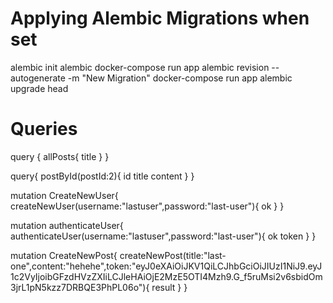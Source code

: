 
# Applying Alembic Migrations when set
alembic init alembic
docker-compose run app alembic revision --autogenerate -m "New Migration"
docker-compose run app alembic upgrade head

# Queries
query {
    allPosts{
        title
    }
}

query{
    postById(postId:2){
        id
        title
        content
    }
}


mutation CreateNewUser{
    createNewUser(username:"lastuser",password:"last-user"){
        ok
    }
}

mutation authenticateUser{
  authenticateUser(username:"lastuser",password:"last-user"){
    ok
    token
  }
}

mutation CreateNewPost{
    createNewPost(title:"last-one",content:"hehehe",token:"eyJ0eXAiOiJKV1QiLCJhbGciOiJIUzI1NiJ9.eyJ1c2VyIjoibGFzdHVzZXIiLCJleHAiOjE2MzE5OTI4Mzh9.G_f5ruMsi2v6sbidOm3jrL1pN5kzz7DRBQE3PhPL06o"){
        result
    }
}